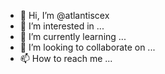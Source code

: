 - 👋 Hi, I’m @atlantiscex
- 👀 I’m interested in ...
- 🌱 I’m currently learning ...
- 💞️ I’m looking to collaborate on ...
- 📫 How to reach me ...

<!---
atlantiscex/atlantiscex is a ✨ special ✨ repository because its `README.md` (this file) appears on your GitHub profile.
You can click the Preview link to take a look at your changes.
--->
